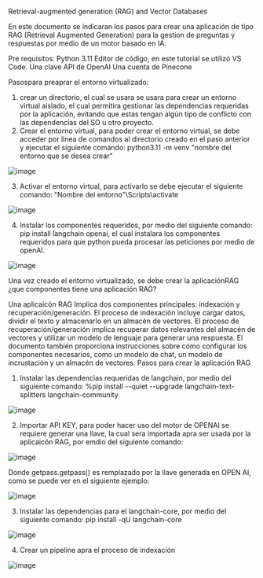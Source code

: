 Retrieval-augmented generation (RAG) and Vector Databases

En este documento se indicaran los pasos para crear una aplicación de tipo RAG (Retrieval Augmented Generation) para la gestion de preguntas y respuestas por medio de un  motor basado en IA. 

Pre requisitos:
Python 3.11
Editor de código, en este tutorial se utilizó VS Code.
Una clave API de OpenAI
Una cuenta de Pinecone

Pasospara preaprar el entorno virtualizado:

1) crear un directorio, el cual se usara se usara para crear un entorno virtual aislado, el cual permitira gestionar las dependencias requeridas por la aplicación, evitando que estas tengan algún tipo de conflicto con las dependencias del SO u otro proyecto.
2) Crear el entorno virtual, para poder crear el entorno virtual, se debe acceder por linea de comandos al directorio creado en el paso anterior y ejecutar el siguiente comando: python3.11 -m venv "nombre del entorno que se desea crear"

![image](https://github.com/user-attachments/assets/97910e01-2217-4fa0-af82-1397aae73d06)

3) Activar el entorno virtual, para activarlo se debe ejecutar el siguiente comando:  "Nombre del entorno"\Scripts\activate

![image](https://github.com/user-attachments/assets/e620d7a1-2fd5-4502-91b3-2de3af9aa4fc)

4) Instalar los componentes requeridos, por medio del siguiente comando: pip install langchain openai, el cual instalara los componentes requeridos para que python pueda procesar las peticiones por medio de openAI.

![image](https://github.com/user-attachments/assets/189788b4-5c21-4eaa-91cf-a593d29386c9)


Una vez creado el entorno virtualizado, se debe crear la aplicaciónRAG ¿que componentes tiene una aplicación RAG?

Una aplicaicón RAG Implica dos componentes principales: indexación y recuperación/generación. El proceso de indexación incluye cargar datos, dividir el texto y almacenarlo en un almacén de vectores. El proceso de recuperación/generación implica recuperar datos relevantes del almacén de vectores y utilizar un modelo de lenguaje para generar una respuesta. El documento también proporciona instrucciones sobre cómo configurar los componentes necesarios, como un modelo de chat, un modelo de incrustación y un almacén de vectores.
Pasos para crear la aplicación RAG

1) Instalar las dependencias requeridas de langchain, por medio del siguiente comando: %pip install --quiet --upgrade langchain-text-splitters langchain-community

![image](https://github.com/user-attachments/assets/fc6cb12d-a884-402e-9a2c-3d343d454432)

2) Importar API KEY, para poder hacer uso del motor de OPENAI se requiere generar una llave, la cual sera importada apra ser usada por la aplicaicón RAG, por emdio del siguiente comando:

![image](https://github.com/user-attachments/assets/02a74103-b93e-4632-be9b-84afc0a071dc)

Donde getpass.getpass() es remplazado por la llave generada en OPEN AI, como se puede ver en el siguiente ejemplo:

![image](https://github.com/user-attachments/assets/3a757caf-196c-4088-82d0-7133eaeb765f)

3) Instalar las dependencias para el langchain-core, por medio del siguiente comando: pip install -qU langchain-core

![image](https://github.com/user-attachments/assets/decb0b55-fea1-4dae-867c-400bfb3456bb)

4) Crear un pipeline apra el proceso de indexación

![image](https://github.com/user-attachments/assets/3a005dfb-1066-4cd8-9b50-975347e3e81c)




